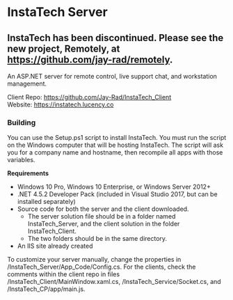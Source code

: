 # InstaTech Server
## InstaTech has been discontinued.  Please see the new project, Remotely, at https://github.com/jay-rad/remotely.
An ASP.NET server for remote control, live support chat, and workstation management.

Client Repo: https://github.com/Jay-Rad/InstaTech_Client  
Website: https://instatech.lucency.co

### Building
You can use the Setup.ps1 script to install InstaTech.  You must run the script on the Windows computer that will be hosting InstaTech.  The script will ask you for a company name and hostname, then recompile all apps with those variables.

**Requirements**  
- Windows 10 Pro, Windows 10 Enterprise, or Windows Server 2012+
- .NET 4.5.2 Developer Pack (included in Visual Studio 2017, but can be installed separately)
- Source code for both the server and the client downloaded.
    - The server solution file should be in a folder named InstaTech_Server, and the client solution in the folder InstaTech_Client.
    - The two folders should be in the same directory.
- An IIS site already created

To customize your server manually, change the properties in /InstaTech_Server/App_Code/Config.cs.  For the clients, check the comments within the client repo in files /InstaTech_Client/MainWindow.xaml.cs, /InstaTech_Service/Socket.cs, and /InstaTech_CP/app/main.js.
